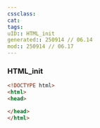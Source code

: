```yaml
---
cssclass:
cat:
tags:
uID:: HTML_init
generated:: 250914 // 06.14
mod:: 250914 // 06.17
---
```

### HTML_init
```html
<!DOCTYPE html>
<html>
<head>

</head>
</html>
```